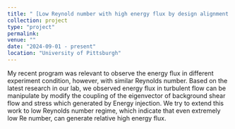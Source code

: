 ```yaml
---
title: " [Low Reynold number with high energy flux by design alignment between stress by injection and background strain](https://www.leifang.org/)"
collection: project
type: "project"
permalink: 
venue: ""
date: "2024-09-01 - present"
location: "University of Pittsburgh"
---
```


My recent program was relevant to observe the energy flux in different experiment condition,
however, with similar Reynolds number. Based on the latest research in our lab, 
we observed energy flux in turbulent flow can be manipulate by modify the coupling of the eigenvector of background shear flow
and stress which generated by Energy injection. We try to extend this work to low Reynolds number regime, 
which indicate that even extremely low Re number, can generate relative high energy flux.
